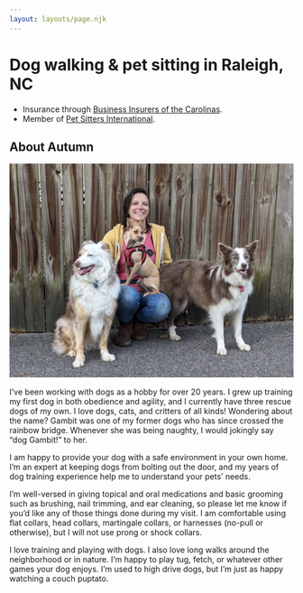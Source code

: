 ```yaml
---
layout: layouts/page.njk
---
```


# Dog walking & pet sitting in Raleigh, NC

* Insurance through [Business Insurers of the Carolinas](https://www.business-insurers.com).
* Member of [Pet Sitters International](https://www.petsit.com/pet-sitter-raleigh-nc-dog-gambit-llc).

## About Autumn

![Autumn and her three dogs: Australian Shepherd, Chihuahua mix, and Border Collie](/public/autumn-and-dogs.jpg)

I’ve been working with dogs as a hobby for over 20 years. I grew up training my first dog in both obedience and agility, and I currently have three rescue dogs of my own. I love dogs, cats, and critters of all kinds! Wondering about the name? Gambit was one of my former dogs who has since crossed the rainbow bridge. Whenever she was being naughty, I would jokingly say “dog Gambit!” to her. 

I am happy to provide your dog with a safe environment in your own home. I’m an expert at keeping dogs from bolting out the door, and my years of dog training experience help me to understand your pets’ needs.

I’m well-versed in giving topical and oral medications and basic grooming such as brushing, nail trimming, and ear cleaning, so please let me know if you’d like any of those things done during my visit. I am comfortable using flat collars, head collars, martingale collars, or harnesses (no-pull or otherwise), but I will not use prong or shock collars.

I love training and playing with dogs. I also love long walks around the neighborhood or in nature. I’m happy to play tug, fetch, or whatever other games your dog enjoys. I’m used to high drive dogs, but I’m just as happy watching a couch puptato.
